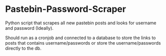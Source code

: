 # Pastebin-Password-Scraper
Python script that scrapes all new pastebin posts and looks for username and password (Ideally).

Should run as a cronjob and connected to a database to store the links to posts that contains
username/passwords or store the username/passwords directly to the db.
